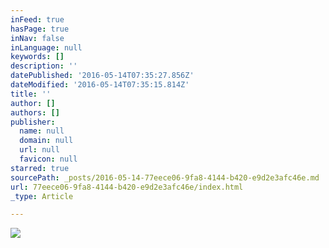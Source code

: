 ```yaml
---
inFeed: true
hasPage: true
inNav: false
inLanguage: null
keywords: []
description: ''
datePublished: '2016-05-14T07:35:27.856Z'
dateModified: '2016-05-14T07:35:15.814Z'
title: ''
author: []
authors: []
publisher:
  name: null
  domain: null
  url: null
  favicon: null
starred: true
sourcePath: _posts/2016-05-14-77eece06-9fa8-4144-b420-e9d2e3afc46e.md
url: 77eece06-9fa8-4144-b420-e9d2e3afc46e/index.html
_type: Article

---
```

![](https://the-grid-user-content.s3-us-west-2.amazonaws.com/56cc92a0-afcc-41f0-a0bb-0efc2a39e988.jpg)